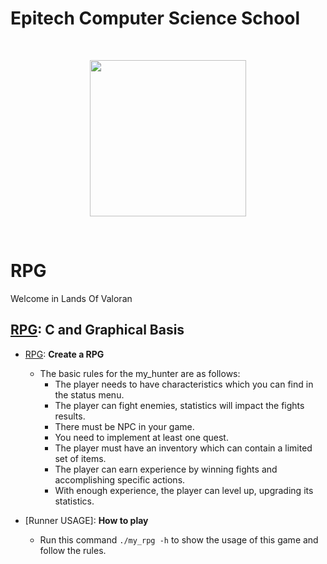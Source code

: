 # Epitech Computer Science School
<br/>
<p align="center">
<img src="https://upload.wikimedia.org/wikipedia/commons/thumb/2/2d/Epitech.png/1598px-Epitech.png" width="250">
</p>
<br/>

# RPG
Welcome in Lands Of Valoran

## [RPG](./): **C and Graphical Basis**

- [RPG](./): **Create a RPG**
    - The basic rules for the my_hunter are as follows:
      - The player needs to have characteristics which you can find in the status menu.
      - The player can fight enemies, statistics will impact the fights results.
      - There must be NPC in your game.
      - You need to implement at least one quest.
      - The player must have an inventory which can contain a limited set of items.
      - The player can earn experience by winning fights and accomplishing specific actions.
      - With enough experience, the player can level up, upgrading its statistics.
      

- [Runner USAGE]: **How to play**
   - Run this command `./my_rpg -h` to show the usage of this game and follow the rules.
